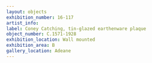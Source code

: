 ```yaml
---
layout: objects
exhibition_number: 16-117
artist_info: 
label: Coney Catching, tin-glazed earthenware plaque
object_number: C.1571-1928
exhibition_location: Wall mounted
exhibition_area: B
gallery_location: Adeane 
---
```


